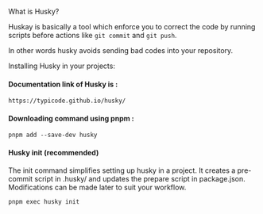 What is Husky?

Huskay is basically a tool which enforce you to correct the code by running scripts before actions like `git commit` and `git push`.

In other words husky avoids sending bad codes into your repository.

Installing Husky in your projects:

#### Documentation link of Husky is :

`https://typicode.github.io/husky/`

#### Downloading command using pnpm :

`pnpm add --save-dev husky`

#### Husky init (recommended)

The init command simplifies setting up husky in a project. It creates a pre-commit script in .husky/ and updates the prepare script in package.json. Modifications can be made later to suit your workflow.

`pnpm exec husky init`
